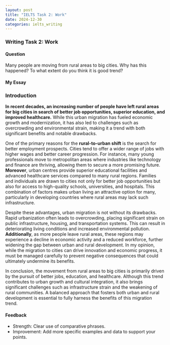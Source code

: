 ```yaml
---
layout: post
title: "IELTS Task 2: Work"
date: 2024-12-30
categories: ielts_writing
---
```


### Writing Task 2: Work

#### Question
Many people are moving from rural areas to big cities. Why has this happened? To what extent do you think it is good trend?

#### My Essay
### Introduction
**In recent decades, an increasing number of people have left rural areas for big cities in search of better job opportunities, superior education, and improved healthcare.** While this urban migration has fueled economic growth and modernization, it has also led to challenges such as overcrowding and environmental strain, making it a trend with both significant benefits and notable drawbacks.

One of the primary reasons for the **rural-to-urban shift** is the search for better employment prospects. Cities tend to offer a wider range of jobs with higher wages and better career progression. For instance, many young professionals move to metropolitan areas where industries like technology and finance are thriving, allowing them to secure a more promising future. **Moreover**, urban centres provide superior educational facilities and advanced healthcare services compared to many rural regions. Families and individuals are drawn to cities not only for better job opportunities but also for access to high-quality schools, universities, and hospitals. This combination of factors makes urban living an attractive option for many, particularly in developing countries where rural areas may lack such infrastructure.

Despite these advantages, urban migration is not without its drawbacks. Rapid urbanization often leads to overcrowding, placing significant strain on public infrastructure, housing, and transportation systems. This can result in deteriorating living conditions and increased environmental pollution. **Additionally**, as more people leave rural areas, these regions may experience a decline in economic activity and a reduced workforce, further widening the gap between urban and rural development. In my opinion, while the migration to cities can drive innovation and economic progress, it must be managed carefully to prevent negative consequences that could ultimately undermine its benefits.

In conclusion, the movement from rural areas to big cities is primarily driven by the pursuit of better jobs, education, and healthcare. Although this trend contributes to urban growth and cultural integration, it also brings significant challenges such as infrastructure strain and the weakening of rural communities. A balanced approach that fosters both urban and rural development is essential to fully harness the benefits of this migration trend.



#### Feedback
- Strength: Clear use of comparative phrases.
- Improvement: Add more specific examples and data to support your points.
